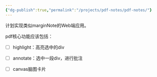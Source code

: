 ```yaml
---
{"dg-publish":true,"permalink":"/projects/pdf-notes/pdf-notes/"}
---
```


计划实现类似marginNote的Web端应用。

pdf核心功能应该包括：
- [ ] highlight：高亮选中的div
- [ ] annotate：选中一段div，进行批注
- [ ] canvas脑图卡片


